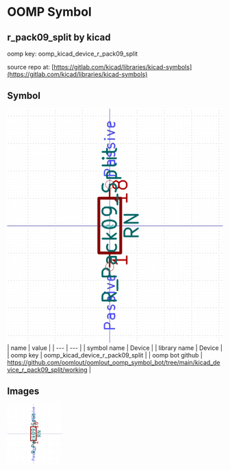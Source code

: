 # OOMP Symbol  
## r_pack09_split  by kicad  
  
oomp key: oomp_kicad_device_r_pack09_split  
  
source repo at: [https://gitlab.com/kicad/libraries/kicad-symbols](https://gitlab.com/kicad/libraries/kicad-symbols)  
## Symbol  
  
[![working.png](working_600.png)](working.png)  
| name | value | 
| --- | --- | 
| symbol name | Device | 
| library name | Device | 
| oomp key | oomp_kicad_device_r_pack09_split | 
| oomp bot github | https://github.com/oomlout/oomlout_oomp_symbol_bot/tree/main/kicad_device_r_pack09_split/working | 
## Images  
  
[![working.png](working_140.png)](working.png)  
